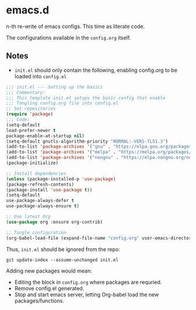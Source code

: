 # emacs.d

n-th re-write of emacs configs. This time as literate code.

The configurations available in the `config.org` itself.

## Notes

- `init.el` should only contain the following, enabling config.org to be loaded into `config.el`

```lisp
;;; init.el --- Setting up the basics
;;; Commentary:
;;; This template init.el setups the basic config that enable
;;; Tangling config.org file into config.el
;; Set repositories
(require 'package)
;;; Code:
(setq-default
load-prefer-newer t
package-enable-at-startup nil)
(setq-default gnutls-algorithm-priority "NORMAL:-VERS-TLS1.3")
(add-to-list 'package-archives '("gnu" . "https://elpa.gnu.org/packages/") t)
(add-to-list 'package-archives '("melpa" . "https://melpa.org/packages/") t)
(add-to-list 'package-archives '("nongnu" . "https://elpa.nongnu.org/nongnu/") t)
(package-initialize)

;; Install dependencies
(unless (package-installed-p 'use-package)
(package-refresh-contents)
(package-install 'use-package t))
(setq-default
use-package-always-defer t
use-package-always-ensure t)

;; Use latest Org
(use-package org :ensure org-contrib)

;; Tangle configuration
(org-babel-load-file (expand-file-name "config.org" user-emacs-directory))
```

Thus, `init.el` should be ignored from the repo:

`git update-index --assume-unchanged init.el`

Adding new packages would mean:

  - Editing the block in `config.org` where packages are requried.
  - Remove config.el generated.
  - Stop and start emacs server, letting Org-babel load the new packages/functions.
